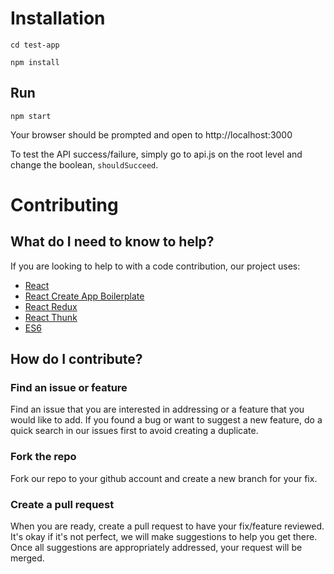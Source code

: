 # Installation

```
cd test-app
````
```
npm install
```

## Run

```
npm start
````

Your browser should be prompted and open to http://localhost:3000

To test the API success/failure, simply go to api.js on the root level and change the boolean, `shouldSucceed`.

# Contributing

## What do I need to know to help?

If you are looking to help to with a code contribution, our project uses:
- [React](https://reactjs.org/)
- [React Create App Boilerplate](https://github.com/facebookincubator/create-react-app)
- [React Redux](https://github.com/reactjs/react-redux/)
- [React Thunk](https://github.com/gaearon/redux-thunk/)
- [ES6](https://developer.mozilla.org/en-US/docs/Web/JavaScript/New_in_JavaScript/ECMAScript_2015_support_in_Mozilla)

## How do I contribute?

### Find an issue or feature

Find an issue that you are interested in addressing or a feature that you would like to add. If you found a bug or want to suggest a new feature, do a quick search in our issues first to avoid creating a duplicate.

### Fork the repo

Fork our repo to your github account and create a new branch for your fix.

### Create a pull request

When you are ready, create a pull request to have your fix/feature reviewed. It's okay if it's not perfect, we will make suggestions to help you get there. Once all suggestions are appropriately addressed, your request will be merged.





